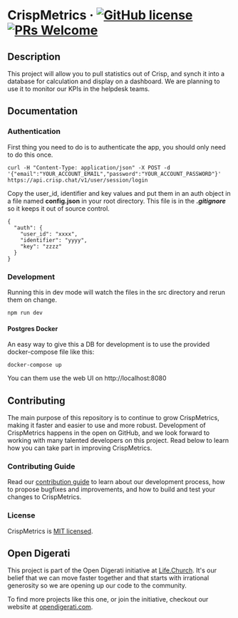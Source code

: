 # CrispMetrics &middot; [![GitHub license](https://img.shields.io/badge/license-MIT-blue.svg)](https://github.com/lifechurch/CrispMetrics/blob/master/LICENSE)[![PRs Welcome](https://img.shields.io/badge/PRs-welcome-brightgreen.svg)](https://google.com)

## Description

This project will allow you to pull statistics out of Crisp, and synch it into a database for calculation and display on a dashboard. We are planning to use it to monitor our KPIs in the helpdesk teams.

## Documentation

### Authentication

First thing you need to do is to authenticate the app, you should only need to do this once.

```
curl -H "Content-Type: application/json" -X POST -d '{"email":"YOUR_ACCOUNT_EMAIL","password":"YOUR_ACCOUNT_PASSWORD"}' https://api.crisp.chat/v1/user/session/login
```

Copy the user_id, identifier and key values and put them in an auth object in a file named __config.json__ in your root directory. This file is in the ___.gitignore___ so it keeps it out of source control.

```
{
  "auth": {
    "user_id": "xxxx",
    "identifier": "yyyy",
    "key": "zzzz"
  }
}
```

### Development

Running this in dev mode will watch the files in the src directory and rerun them on change.

```
npm run dev
```

#### Postgres Docker

An easy way to give this a DB for development is to use the provided docker-compose file like this:

```
docker-compose up
```

You can them use the web UI on http://localhost:8080

## Contributing

The main purpose of this repository is to continue to grow CrispMetrics, making it faster and easier to use and more robust. Development of CrispMetrics happens in the open on GitHub, and we look forward to working with many talented developers on this project. Read below to learn how you can take part in improving CrispMetrics.

### Contributing Guide

Read our [contribution guide](./CONTRIBUTING.md) to learn about our development process, how to propose bugfixes and improvements, and how to build and test your changes to CrispMetrics.

### License

CrispMetrics is [MIT licensed](./LICENSE).

## Open Digerati

This project is part of the Open Digerati initiative at [Life.Church](https://life.church). It's our belief that we can move faster together and that starts with irrational generosity so we are opening up our code to the community. 

To find more projects like this one, or join the initiative, checkout our website at [opendigerati.com](https://www.opendigerati.com/).

